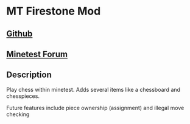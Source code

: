 <h1>MT Firestone Mod</h1>
<h2><a href="https://github.com/bas080/firestone">Github</a></h2>

<h2><a href="http://minetest.net/forum/viewtopic.php?id=4265">Minetest Forum</a></h2>

<h2>Description</h2>
Play chess within minetest.
Adds several items like a chessboard and chesspieces.

Future features include piece ownership (assignment) and illegal move checking
